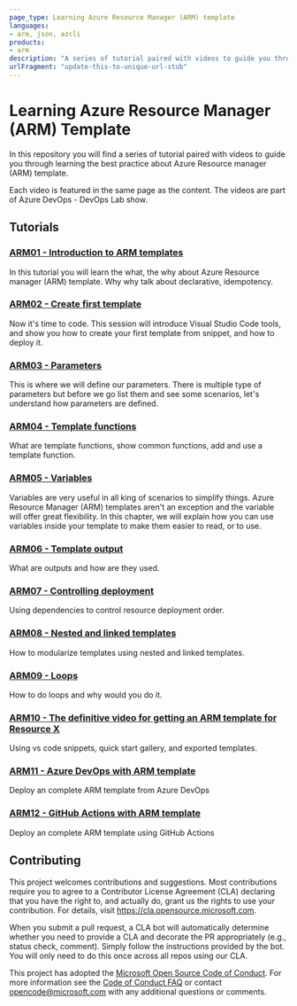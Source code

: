 ```yaml
---
page_type: Learning Azure Resource Manager (ARM) template
languages:
- arm, json, azcli
products:
- arm
description: "A series of tutorial paired with videos to guide you through learning the best practice about Azure Resource manager (ARM) template."
urlFragment: "update-this-to-unique-url-stub"
---
```


# Learning Azure Resource Manager (ARM) Template

In this repository you will find a series of tutorial paired with videos to guide you through learning the best practice about Azure Resource manager (ARM) template.

Each video is featured in the same page as the content. The videos are part of Azure DevOps - DevOps Lab show.

## Tutorials

### [ARM01 - Introduction to ARM templates](ARM01/README.md)

In this tutorial you will learn the what, the why about Azure Resource manager (ARM) template. Why why talk about declarative, idempotency.


### [ARM02 - Create first template](ARM02/README.md)

Now it's time to code. This session will introduce Visual Studio Code tools, and show you how to create your first template from snippet, and how to deploy it.


### [ARM03 - Parameters](ARM03/README.md)

This is where we will define our parameters. There is multiple type of parameters but before we go list them and see some scenarios, let's understand how parameters are defined.


### [ARM04 - Template functions](ARM04/README.md)

What are template functions, show common functions, add and use a template function.


### [ARM05 - Variables](ARM05/README.md)

Variables are very useful in all king of scenarios to simplify things. Azure Resource Manager (ARM) templates aren't an exception and the variable will offer great flexibility. In this chapter, we will explain how you can use variables inside your template to make them easier to read, or to use. 


### [ARM06 - Template output](ARM06/README.md)

What are outputs and how are they used.


### [ARM07 - Controlling deployment](ARM07/README.md)

Using dependencies to control resource deployment order.


### [ARM08 - Nested and linked templates](ARM08/README.md)

How to modularize templates using nested and linked templates.


### [ARM09 - Loops](ARM09/README.md)

How to do loops and why would you do it.


### [ARM10 - The definitive video for getting an ARM template for Resource X](ARM10/README.md)

Using vs code snippets, quick start gallery, and exported templates.


### [ARM11 - Azure DevOps with ARM template](ARM11/README.md)

Deploy an complete ARM template from Azure DevOps


### [ARM12 - GitHub Actions with ARM template](ARM12/README.md)

Deploy an complete ARM template using GitHub Actions



## Contributing

This project welcomes contributions and suggestions.  Most contributions require you to agree to a
Contributor License Agreement (CLA) declaring that you have the right to, and actually do, grant us
the rights to use your contribution. For details, visit https://cla.opensource.microsoft.com.

When you submit a pull request, a CLA bot will automatically determine whether you need to provide
a CLA and decorate the PR appropriately (e.g., status check, comment). Simply follow the instructions
provided by the bot. You will only need to do this once across all repos using our CLA.

This project has adopted the [Microsoft Open Source Code of Conduct](https://opensource.microsoft.com/codeofconduct/).
For more information see the [Code of Conduct FAQ](https://opensource.microsoft.com/codeofconduct/faq/) or
contact [opencode@microsoft.com](mailto:opencode@microsoft.com) with any additional questions or comments.
